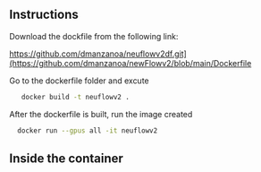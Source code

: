 ## Instructions
Download the dockfile from the following link:

https://github.com/dmanzanoa/neuflowv2df.git](https://github.com/dmanzanoa/newFlowv2/blob/main/Dockerfile


Go to the dockerfile folder and excute

```bash
   docker build -t neuflowv2 .
```
After the dockerfile is built, run the image created

```bash
  docker run --gpus all -it neuflowv2
```

## Inside the container

